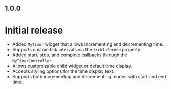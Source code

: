 ## 1.0.0

# Initial release
 - Added `MyTimer` widget that allows incrementing and decrementing time.
 - Supports custom tick intervals via the `tickInSecond` property.
 - Added start, stop, and complete callbacks through the `MyTimerController`.
 - Allows customizable child widget or default time display.
 - Accepts styling options for the time display text.
 - Supports both incrementing and decrementing modes with start and end time.
